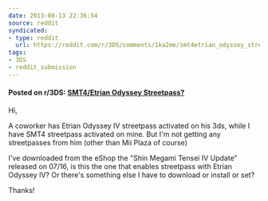 ```yaml
---
date: 2013-08-13 22:36:54
source: reddit
syndicated:
- type: reddit
  url: https://reddit.com/r/3DS/comments/1ka2me/smt4etrian_odyssey_streetpass/
tags:
- 3DS
- reddit_submission
---
```


#### Posted on r/3DS: [SMT4/Etrian Odyssey Streetpass?](https://reddit.com/r/3DS/comments/1ka2me/smt4etrian_odyssey_streetpass/)

Hi,

A coworker has Etrian Odyssey IV streetpass activated on his 3ds, while I have SMT4 streetpass activated on mine. But I'm not getting any streetpasses from him (other than Mii Plaza of course)

I've downloaded from the eShop the "Shin Megami Tensei IV Update" released on 07/16, is this the one that enables streetpass with Etrian Odyssey IV? Or there's something else I have to download or install or set?

Thanks!